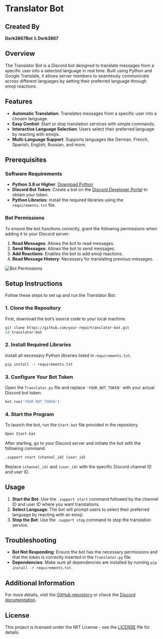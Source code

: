 # Translator Bot


## Created By

**Dxrk3867Bot** & **Dxrk3867**

## Overview

The Translator Bot is a Discord bot designed to translate messages from a specific user into a selected language in real time. Built using Python and Google Translate, it allows server members to seamlessly communicate across different languages by setting their preferred language through emoji reactions.

## Features

- **Automatic Translation**: Translates messages from a specific user into a chosen language.
- **Easy Control**: Start or stop translation services with simple commands.
- **Interactive Language Selection**: Users select their preferred language by reacting with emojis.
- **Multi-Language Support**: Supports languages like German, French, Spanish, English, Russian, and more.

## Prerequisites

### Software Requirements

- **Python 3.8 or Higher**: [Download Python](https://www.python.org/downloads/)
- **Discord Bot Token**: Create a bot on the [Discord Developer Portal](https://discord.com/developers/applications) to obtain your token.
- **Python Libraries**: Install the required libraries using the `requirements.txt` file.

### Bot Permissions

To ensure the bot functions correctly, grant the following permissions when adding it to your Discord server:

1. **Read Messages**: Allows the bot to read messages.
2. **Send Messages**: Allows the bot to send messages.
3. **Add Reactions**: Enables the bot to add emoji reactions.
4. **Read Message History**: Necessary for translating previous messages.

![Bot Permissions](https://via.placeholder.com/600x400?text=Permissions+Screenshot) <!-- Replace with actual permissions screenshot -->

## Setup Instructions

Follow these steps to set up and run the Translator Bot:

### 1. Clone the Repository

First, download the bot’s source code to your local machine.

```bash
git clone https://github.com/your-repo/translator-bot.git
cd translator-bot
```

### 2. Install Required Libraries

Install all necessary Python libraries listed in `requirements.txt`.

```bash
pip install -r requirements.txt
```

### 3. Configure Your Bot Token

Open the `Translator.py` file and replace `'YOUR_BOT_TOKEN'` with your actual Discord bot token.

```python
bot.run('YOUR_BOT_TOKEN')
```

### 4. Start the Program

To launch the bot, run the `Start.bat` file provided in the repository.

```bash
Open Start.bat
```

After starting, go to your Discord server and initiate the bot with the following command:

```bash
.support start (channel_id) (user_id)
```

Replace `(channel_id)` and `(user_id)` with the specific Discord channel ID and user ID.


## Usage

1. **Start the Bot**: Use the `.support start` command followed by the channel ID and user ID where you want translations.
2. **Select Language**: The bot will prompt users to select their preferred language by reacting with an emoji.
3. **Stop the Bot**: Use the `.support stop` command to stop the translation service.

## Troubleshooting

- **Bot Not Responding**: Ensure the bot has the necessary permissions and that the token is correctly inserted in the `Translator.py` file.
- **Dependencies**: Make sure all dependencies are installed by running `pip install -r requirements.txt`.

## Additional Information

For more details, visit the [GitHub repository](https://github.com/your-repo/translator-bot) or check the [Discord documentation](https://discord.com/developers/docs/intro).

## License

This project is licensed under the MIT License - see the [LICENSE](LICENSE) file for details.
